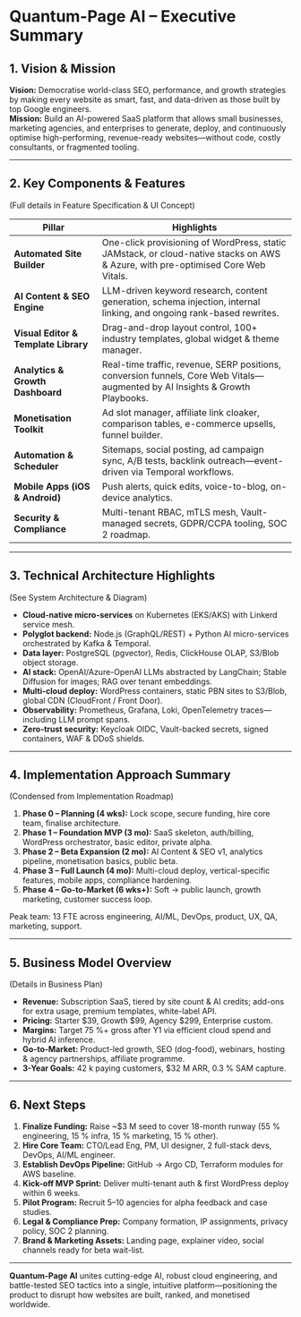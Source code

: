 # Quantum-Page AI – Executive Summary

## 1. Vision & Mission
**Vision:** Democratise world-class SEO, performance, and growth strategies by making every website as smart, fast, and data-driven as those built by top Google engineers.  
**Mission:** Build an AI-powered SaaS platform that allows small businesses, marketing agencies, and enterprises to generate, deploy, and continuously optimise high-performing, revenue-ready websites—without code, costly consultants, or fragmented tooling.

---

## 2. Key Components & Features
(Full details in Feature Specification & UI Concept)

| Pillar | Highlights |
|--------|------------|
| **Automated Site Builder** | One-click provisioning of WordPress, static JAMstack, or cloud-native stacks on AWS & Azure, with pre-optimised Core Web Vitals. |
| **AI Content & SEO Engine** | LLM-driven keyword research, content generation, schema injection, internal linking, and ongoing rank-based rewrites. |
| **Visual Editor & Template Library** | Drag-and-drop layout control, 100+ industry templates, global widget & theme manager. |
| **Analytics & Growth Dashboard** | Real-time traffic, revenue, SERP positions, conversion funnels, Core Web Vitals—augmented by AI Insights & Growth Playbooks. |
| **Monetisation Toolkit** | Ad slot manager, affiliate link cloaker, comparison tables, e-commerce upsells, funnel builder. |
| **Automation & Scheduler** | Sitemaps, social posting, ad campaign sync, A/B tests, backlink outreach—event-driven via Temporal workflows. |
| **Mobile Apps (iOS & Android)** | Push alerts, quick edits, voice-to-blog, on-device analytics. |
| **Security & Compliance** | Multi-tenant RBAC, mTLS mesh, Vault-managed secrets, GDPR/CCPA tooling, SOC 2 roadmap. |

---

## 3. Technical Architecture Highlights
(See System Architecture & Diagram)

- **Cloud-native micro-services** on Kubernetes (EKS/AKS) with Linkerd service mesh.  
- **Polyglot backend:** Node.js (GraphQL/REST) + Python AI micro-services orchestrated by Kafka & Temporal.  
- **Data layer:** PostgreSQL (pgvector), Redis, ClickHouse OLAP, S3/Blob object storage.  
- **AI stack:** OpenAI/Azure-OpenAI LLMs abstracted by LangChain; Stable Diffusion for images; RAG over tenant embeddings.  
- **Multi-cloud deploy:** WordPress containers, static PBN sites to S3/Blob, global CDN (CloudFront / Front Door).  
- **Observability:** Prometheus, Grafana, Loki, OpenTelemetry traces—including LLM prompt spans.  
- **Zero-trust security:** Keycloak OIDC, Vault-backed secrets, signed containers, WAF & DDoS shields.

---

## 4. Implementation Approach Summary
(Condensed from Implementation Roadmap)

1. **Phase 0 – Planning (4 wks):** Lock scope, secure funding, hire core team, finalise architecture.  
2. **Phase 1 – Foundation MVP (3 mo):** SaaS skeleton, auth/billing, WordPress orchestrator, basic editor, private alpha.  
3. **Phase 2 – Beta Expansion (2 mo):** AI Content & SEO v1, analytics pipeline, monetisation basics, public beta.  
4. **Phase 3 – Full Launch (4 mo):** Multi-cloud deploy, vertical-specific features, mobile apps, compliance hardening.  
5. **Phase 4 – Go-to-Market (6 wks+):** Soft → public launch, growth marketing, customer success loop.

Peak team: 13 FTE across engineering, AI/ML, DevOps, product, UX, QA, marketing, support.

---

## 5. Business Model Overview
(Details in Business Plan)

- **Revenue:** Subscription SaaS, tiered by site count & AI credits; add-ons for extra usage, premium templates, white-label API.  
- **Pricing:** Starter $39, Growth $99, Agency $299, Enterprise custom.  
- **Margins:** Target 75 %+ gross after Y1 via efficient cloud spend and hybrid AI inference.  
- **Go-to-Market:** Product-led growth, SEO (dog-food), webinars, hosting & agency partnerships, affiliate programme.  
- **3-Year Goals:** 42 k paying customers, $32 M ARR, 0.3 % SAM capture.

---

## 6. Next Steps
1. **Finalize Funding:** Raise ~$3 M seed to cover 18-month runway (55 % engineering, 15 % infra, 15 % marketing, 15 % other).  
2. **Hire Core Team:** CTO/Lead Eng, PM, UI designer, 2 full-stack devs, DevOps, AI/ML engineer.  
3. **Establish DevOps Pipeline:** GitHub → Argo CD, Terraform modules for AWS baseline.  
4. **Kick-off MVP Sprint:** Deliver multi-tenant auth & first WordPress deploy within 6 weeks.  
5. **Pilot Program:** Recruit 5–10 agencies for alpha feedback and case studies.  
6. **Legal & Compliance Prep:** Company formation, IP assignments, privacy policy, SOC 2 planning.  
7. **Brand & Marketing Assets:** Landing page, explainer video, social channels ready for beta wait-list.

---

**Quantum-Page AI** unites cutting-edge AI, robust cloud engineering, and battle-tested SEO tactics into a single, intuitive platform—positioning the product to disrupt how websites are built, ranked, and monetised worldwide.
